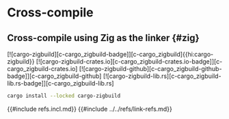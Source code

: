 # Cross-compile

## Cross-compile using Zig as the linker {#zig}

[![cargo-zigbuild][c-cargo_zigbuild-badge]][c-cargo_zigbuild]{{hi:cargo-zigbuild}}
[![cargo-zigbuild-crates.io][c-cargo_zigbuild-crates.io-badge]][c-cargo_zigbuild-crates.io]
[![cargo-zigbuild-github][c-cargo_zigbuild-github-badge]][c-cargo_zigbuild-github]
[![cargo-zigbuild-lib.rs][c-cargo_zigbuild-lib.rs-badge]][c-cargo_zigbuild-lib.rs]

```sh
cargo install --locked cargo-zigbuild
```

{{#include refs.incl.md}}
{{#include ../../refs/link-refs.md}}

<div class="hidden">
</div>
